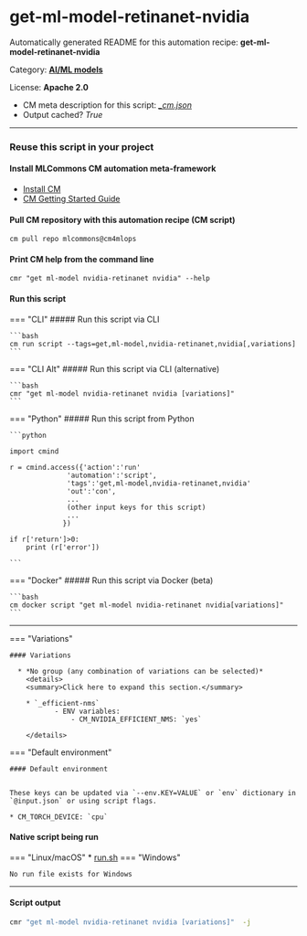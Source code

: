 # get-ml-model-retinanet-nvidia
Automatically generated README for this automation recipe: **get-ml-model-retinanet-nvidia**

Category: **[AI/ML models](..)**

License: **Apache 2.0**


* CM meta description for this script: *[_cm.json](https://github.com/mlcommons/cm4mlops/tree/main/script/get-ml-model-retinanet-nvidia/_cm.json)*
* Output cached? *True*

---
### Reuse this script in your project

#### Install MLCommons CM automation meta-framework

* [Install CM](https://docs.mlcommons.org/ck/install)
* [CM Getting Started Guide](https://docs.mlcommons.org/ck/getting-started/)

#### Pull CM repository with this automation recipe (CM script)

```cm pull repo mlcommons@cm4mlops```

#### Print CM help from the command line

````cmr "get ml-model nvidia-retinanet nvidia" --help````

#### Run this script

=== "CLI"
    ##### Run this script via CLI

    ```bash
    cm run script --tags=get,ml-model,nvidia-retinanet,nvidia[,variations] 
    ```
=== "CLI Alt"
    ##### Run this script via CLI (alternative)


    ```bash
    cmr "get ml-model nvidia-retinanet nvidia [variations]" 
    ```

=== "Python"
    ##### Run this script from Python


    ```python

    import cmind

    r = cmind.access({'action':'run'
                  'automation':'script',
                  'tags':'get,ml-model,nvidia-retinanet,nvidia'
                  'out':'con',
                  ...
                  (other input keys for this script)
                  ...
                 })

    if r['return']>0:
        print (r['error'])

    ```


=== "Docker"
    ##### Run this script via Docker (beta)

    ```bash
    cm docker script "get ml-model nvidia-retinanet nvidia[variations]" 
    ```
___

=== "Variations"


    #### Variations

      * *No group (any combination of variations can be selected)*
        <details>
        <summary>Click here to expand this section.</summary>

        * `_efficient-nms`
               - ENV variables:
                   - CM_NVIDIA_EFFICIENT_NMS: `yes`

        </details>

=== "Default environment"

    #### Default environment


    These keys can be updated via `--env.KEY=VALUE` or `env` dictionary in `@input.json` or using script flags.

    * CM_TORCH_DEVICE: `cpu`



#### Native script being run
=== "Linux/macOS"
     * [run.sh](https://github.com/mlcommons/cm4mlops/tree/main/script/get-ml-model-retinanet-nvidia/run.sh)
=== "Windows"

    No run file exists for Windows
___
#### Script output
```bash
cmr "get ml-model nvidia-retinanet nvidia [variations]"  -j
```